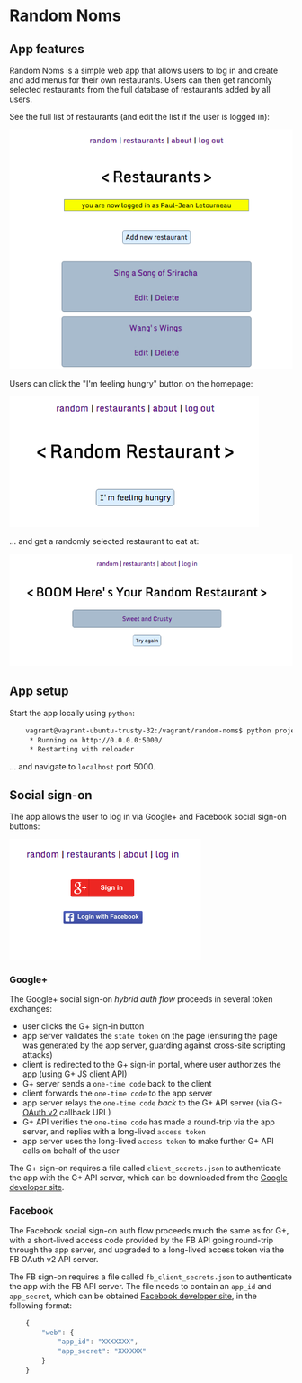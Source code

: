 # Random Noms

## App features

Random Noms is a simple web app that allows users to log in and create and add menus for their own restaurants.
Users can then get randomly selected restaurants from the full database of restaurants added by all users.

See the full list of restaurants (and edit the list if the user is logged in):

![restaurants](images/restaurants-page.png)

Users can click the "I'm feeling hungry" button on the homepage:

![feeling-hungry](images/feeling-hungry.png)

... and get a randomly selected restaurant to eat at:

![random-choice](images/random-choice-page.png)

## App setup

Start the app locally using `python`:

``` bash
    vagrant@vagrant-ubuntu-trusty-32:/vagrant/random-noms$ python project.py
     * Running on http://0.0.0.0:5000/
     * Restarting with reloader
```

... and navigate to `localhost` port 5000.

## Social sign-on

The app allows the user to log in via Google+ and Facebook social sign-on buttons:

![social-sign-on](images/social-sign-on.png)

### Google+

The Google+ social sign-on _hybrid auth flow_ proceeds in several token exchanges:

* user clicks the G+ sign-in button
* app server validates the `state token` on the page
(ensuring the page was generated by the app server, guarding against cross-site scripting attacks)
* client is redirected to the G+ sign-in portal, where user authorizes the app (using G+ JS client API)
* G+ server sends a `one-time code` back to the client
* client forwards the `one-time code` to the app server
* app server relays the `one-time code` _back_ to the G+ API server (via G+ [OAuth v2](https://accounts.google.com/o/oauth2/auth) callback URL)
* G+ API verifies the `one-time code` has made a round-trip via the app server, and replies with a long-lived `access token`
* app server uses the long-lived `access token` to make further G+ API calls on behalf of the user

The G+ sign-on requires a file called `client_secrets.json` to authenticate the app with the G+ API server,
which can be downloaded from the [Google developer site](https://console.developers.google.com).

### Facebook

The Facebook social sign-on auth flow proceeds much the same as for G+, with a short-lived access code
provided by the FB API going round-trip through the app server, and upgraded to a long-lived
access token via the FB OAuth v2 API server.

The FB sign-on requires a file called `fb_client_secrets.json` to authenticate the app with the FB API server.
The file needs to contain an `app_id` and `app_secret`, which can be obtained [Facebook developer site](https://developers.facebook.com/apps),
in the following format:

``` javascript
    {
        "web": {
            "app_id": "XXXXXXX",
            "app_secret": "XXXXXX"
        }
    }
```
